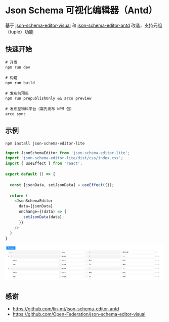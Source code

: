 # Json Schema 可视化编辑器（Antd）

基于 [json-schema-editor-visual](https://github.com/Open-Federation/json-schema-editor-visual) 和 [json-schema-editor-antd](https://github.com/lin-mt/json-schema-editor-antd) 改造，支持元组（tuple）功能
## 快速开始

```
# 开发
npm run dev

# 构建
npm run build

# 发布前预览
npm run prepublishOnly && arco preview

# 发布至物料平台（需先发布 NPM 包）
arco sync
```

## 示例

```shell
npm install json-schema-editor-lite
```

```typescript jsx
import JsonSchemaEditor from 'json-schema-editor-lite';
import 'json-schema-editor-lite/dist/css/index.css';
import { useEffect } from 'react';

export default () => {

  const [jsonData, setJsonData] = useEffect({});

  return (
    <JsonSchemaEditor
      data={jsonData}
      onChange={(data) => {
        setJsonData(data);
      }}
    />
  )
}
```

![示例](./image/img.jpg)

## 感谢

* https://github.com/lin-mt/json-schema-editor-antd
* https://github.com/Open-Federation/json-schema-editor-visual


